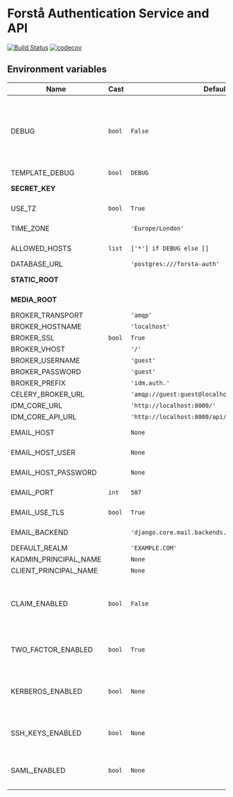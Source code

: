 # Forstå Authentication Service and API

[![Build Status](https://travis-ci.org/forsta-iam/forsta-auth.svg?branch=master)](https://travis-ci.org/forsta-iam/forsta-auth) [![codecov](https://codecov.io/gh/forsta-iam/forsta-auth/branch/master/graph/badge.svg)](https://codecov.io/gh/forsta-iam/forsta-auth)


## Environment variables

Name | Cast | Default | Description
---- | ---- | ------- | -----------
DEBUG | `bool` | `False` | Enable Django's DEBUG mode. Should not be used in production.  [See Django documentation](https://docs.djangoproject.com/en/2.2/ref/settings/#debug)
TEMPLATE_DEBUG | `bool` | `DEBUG` |
**SECRET_KEY** |  |  |  [See Django documentation](https://docs.djangoproject.com/en/2.2/ref/settings/#secret-key)
USE_TZ | `bool` | `True` |  [See Django documentation](https://docs.djangoproject.com/en/2.2/ref/settings/#use-tz)
TIME_ZONE |  | `'Europe/London'` |  [See Django documentation](https://docs.djangoproject.com/en/2.2/ref/settings/#time-zone)
ALLOWED_HOSTS | `list` | `['*'] if DEBUG else []` |  [See Django documentation](https://docs.djangoproject.com/en/2.2/ref/settings/#allowed-hosts)
DATABASE_URL |  | `'postgres:///forsta-auth'` |
**STATIC_ROOT** |  |  |  [See Django documentation](https://docs.djangoproject.com/en/2.2/ref/settings/#static-root)
**MEDIA_ROOT** |  |  |  [See Django documentation](https://docs.djangoproject.com/en/2.2/ref/settings/#media-root)
BROKER_TRANSPORT |  | `'amqp'` |
BROKER_HOSTNAME |  | `'localhost'` |
BROKER_SSL | `bool` | `True` |
BROKER_VHOST |  | `'/'` |
BROKER_USERNAME |  | `'guest'` |
BROKER_PASSWORD |  | `'guest'` |
BROKER_PREFIX |  | `'idm.auth.'` |
CELERY_BROKER_URL |  | `'amqp://guest:guest@localhost:5672//'` |
IDM_CORE_URL |  | `'http://localhost:8000/'` |
IDM_CORE_API_URL |  | `'http://localhost:8000/api/'` |
EMAIL_HOST |  | `None` |  [See Django documentation](https://docs.djangoproject.com/en/2.2/ref/settings/#email-host)
EMAIL_HOST_USER |  | `None` |  [See Django documentation](https://docs.djangoproject.com/en/2.2/ref/settings/#email-host-user)
EMAIL_HOST_PASSWORD |  | `None` |  [See Django documentation](https://docs.djangoproject.com/en/2.2/ref/settings/#email-host-password)
EMAIL_PORT | `int` | `587` |  [See Django documentation](https://docs.djangoproject.com/en/2.2/ref/settings/#email-port)
EMAIL_USE_TLS | `bool` | `True` |  [See Django documentation](https://docs.djangoproject.com/en/2.2/ref/settings/#email-use-tls)
EMAIL_BACKEND |  | `'django.core.mail.backends.console.EmailBackend'` |  [See Django documentation](https://docs.djangoproject.com/en/2.2/ref/settings/#email-backend)
DEFAULT_REALM |  | `'EXAMPLE.COM'` |
KADMIN_PRINCIPAL_NAME |  | `None` |
CLIENT_PRINCIPAL_NAME |  | `None` |
CLAIM_ENABLED | `bool` | `False` | Allows externally-created accounts to be claimed by users
TWO_FACTOR_ENABLED | `bool` | `True` | Allows users to set up TOTP for two-factor auth
KERBEROS_ENABLED | `bool` | `None` | Enables password management in an external KDC
SSH_KEYS_ENABLED | `bool` | `None` | Lets users manage SSH keys for use elsewhere
SAML_ENABLED | `bool` | `None` | Allows users to use SAML for federated login
